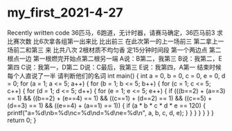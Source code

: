 # my_first_2021-4-27
Recently written code
36匹马，6跑道，无计时器，请赛马确定，36匹马前3  求比赛次数  比6次拿各组第一出来比 比出前三 在此次第一的上一场前三 第二拿上一场前二和第三 来 比共八次
2根材质不均匀香 定15分钟时间段 第一个两边点 第二根点一边  第一根燃完开始点第二根另一端
A说：B第二，我第三
B说：我第二，E第四
 C说：我第一，D第二
 D说：C最后，我第三
 E说：我第四，A第一
结束时候每个人直说了一半 请判断他们的名词
int main()
{
	int a = 0, b = 0, c = 0, e = 0, d = 0;
	for (a = 1; a <= 5; a++)
	{
		for (b = 1; b <= 5; b++)
		{
			for (c = 1; c <= 5; c++)
			{
				for (d = 1; d <= 5; d++)
				{
					for (e = 1; e <= 5; e++)
					{
						if (((b==2) + (a==3) == 1) &&
							((b==2) + (e==4) == 1) &&
							((c==1) + (d==2) == 1) &&
							((c==5) + (d==3) == 1) &&
							((e==4) + (a==1) == 1))
						{
							if (a * b * c * d * e == 120)
							{
								printf("a=%d\nb=%d\nc=%d\nd=%d\ne=%d\n", a, b, c, d, e);
							}
						}
					}
				}
			}
		}
	}
	return 0;
}

